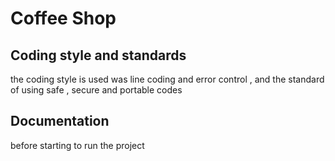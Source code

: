 # Coffee Shop

## Coding style and standards 

the coding style is used was line coding and error control , and the standard of using safe , secure and portable codes

## Documentation

before starting to run the project 
